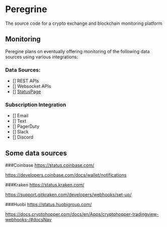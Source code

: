 # Peregrine
The source code for a crypto exchange and blockchain monitoring platform

## Monitoring
Peregine plans on eventually offering monitoring of the following data sources using various integrations:
### Data Sources:
- [] REST APIs
- [] Websocket APIs
- [] [StatusPage](https://www.atlassian.com/software/statuspage)

### Subscription Integration
- [] Email
- [] Text
- [] PagerDuty
- [] Slack
- [] Discord

## Some data sources
###Coinbase
https://status.coinbase.com/

https://developers.coinbase.com/docs/wallet/notifications

###Kraken
https://status.kraken.com/

https://support.gitkraken.com/developers/webhooks/set-up/

###Huobi
https://status.huobigroup.com/ 

https://docs.cryptohopper.com/docs/en/Apps/cryptohopper-tradingview-webhooks-/#docsNav
